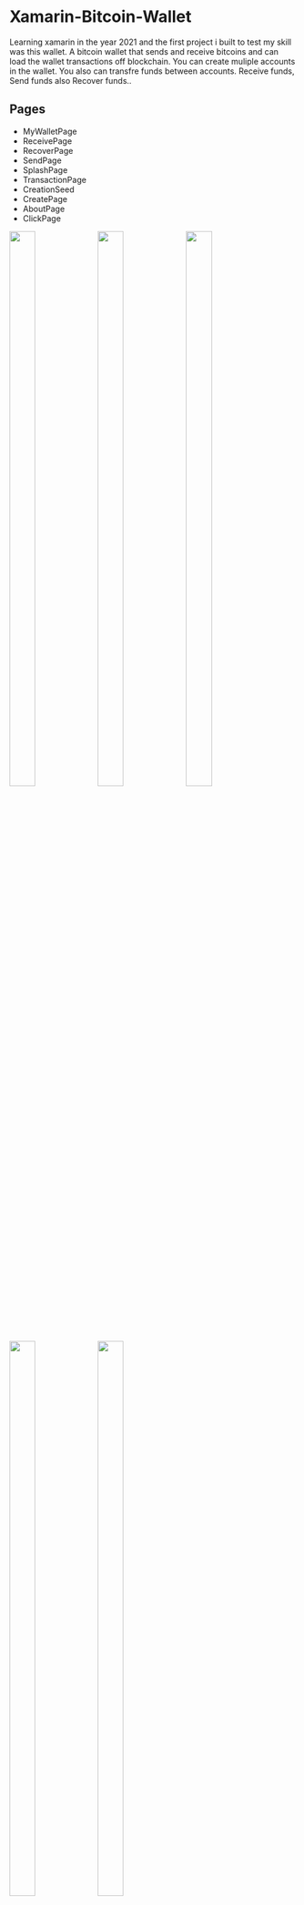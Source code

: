 # Xamarin-Bitcoin-Wallet
Learning xamarin in the year 2021 and the first project i built to test my skill was this wallet. A bitcoin wallet that sends and receive bitcoins and can load the wallet transactions off blockchain. You can create muliple accounts  in the wallet. You also can transfre funds between accounts. Receive funds, Send funds also Recover funds..

## Pages
* MyWalletPage
* ReceivePage
* RecoverPage
* SendPage
* SplashPage
* TransactionPage
* CreationSeed
* CreatePage
* AboutPage
* ClickPage
  
<img src="https://github.com/Humble2020/Xamarin-Bitcoin-Wallet/assets/118256659/ec7fc202-e717-4256-b5fa-891bb7ee6418" width="30%" height="50%">
<img src="https://github.com/Humble2020/Xamarin-Bitcoin-Wallet/assets/118256659/a2f39a28-546a-4d86-8198-fa8d8f3cb825" width="30%" height="50%">
<img src="https://github.com/Humble2020/Xamarin-Bitcoin-Wallet/assets/118256659/be74413b-fb6d-4c1d-9685-fa7a7ad096cd" width="30%" height="50%">
<img src="https://github.com/Humble2020/Xamarin-Bitcoin-Wallet/assets/118256659/10d0d0bd-6b9a-4441-b0ea-4925f24c2734" width="30%" height="50%">
<img src="https://github.com/Humble2020/Xamarin-Bitcoin-Wallet/assets/118256659/3f8a57a7-6d2b-4ac9-a200-76f34fd312ce" width="30%" height="50%">

## Models

  ```C#
WalletData.cs
walletFIleSerializer.cs
walletInfo.cs
walletManagement.cs
walletViewModel.cs

```
